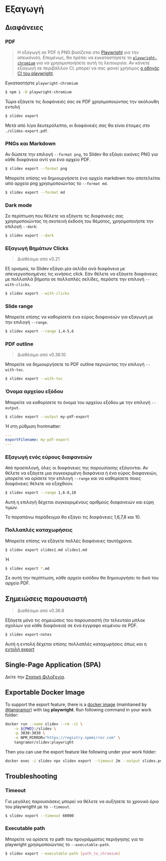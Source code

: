 # Εξαγωγή

## Διαφάνειες

### PDF

> Η εξαγωγή σε PDF ή PNG βασίζεται στο [Playwright](https://playwright.dev) για την απεικόνιση. Επομένως, θα πρέπει να εγκαταστήσετε το [`playwright-chromium`](https://playwright.dev/docs/installation#download-single-browser-binary) για να χρησιμοποιήσετε αυτή τη λειτουργία.
> Αν κάνετε εξαγωγή σε περιβάλλον CI, μπορεί να σας φανεί χρήσιμος [ο οδηγός CI του playwright](https://playwright.dev/docs/ci).

Εγκαταστήστε `playwright-chromium`

```bash
$ npm i -D playwright-chromium
```

Τώρα εξάγετε τις διαφάνειές σας σε PDF χρησιμοποιώντας την ακόλουθη εντολή

```bash
$ slidev export
```

Μετά από λίγα δευτερόλεπτα, οι διαφάνειές σας θα είναι έτοιμες στο `./slides-export.pdf`.

### PNGs και Markdown

Αν δώσετε την επιλογή `--format png`, το Slidev θα εξάγει εικόνες PNG για κάθε διαφάνεια αντί για ένα αρχείο PDF.

```bash
$ slidev export --format png
```

Μπορείτε επίσης να δημιουργήσετε ένα αρχείο markdown που αποτελείται από αρχεία png χρησιμοποιώντας το `--format md`.

```bash
$ slidev export --format md
```

### Dark mode

Σε περίπτωση που θέλετε να εξάγετε τις διαφάνειές σας χρησιμοποιώντας τη σκοτεινή έκδοση του θέματος, χρησιμοποιήστε την επιλογή `--dark`:

```bash
$ slidev export --dark
```

### Εξαγωγή Βημάτων Clicks

> Διαθέσιμο από v0.21

Εξ ορισμού, το Slidev εξάγει μία σελίδα ανά διαφάνεια με απενεργοποιημένες τις κινήσεις click. Εάν θέλετε να εξάγετε διαφάνειες με πολλαπλά βήματα σε πολλαπλές σελίδες, περάστε την επιλογή `--with-clicks`.

```bash
$ slidev export --with-clicks
```

### Slide range

Μπορείτε επίσης να καθορίσετε ένα εύρος διαφανειών για εξαγωγή με την επιλογή `--range`.

```bash
$ slidev export --range 1,4-5,6
```

### PDF outline

> Διαθέσιμο από v0.36.10

Μπορείτε να δημιουργήσετε το PDF outline περνώντας την επιλογή `--with-toc`.

```bash
$ slidev export --with-toc
```

### Όνομα αρχείου εξόδου

Μπορείτε να καθορίσετε το όνομα του αρχείου εξόδου με την επιλογή `--output`.

```bash
$ slidev export --output my-pdf-export
```

Ή στη ρύθμιση frontmatter:

```yaml
---
exportFilename: my-pdf-export
---
```

### Εξαγωγή ενός εύρους διαφανειών

Από προεπιλογή, όλες οι διαφάνειες της παρουσίασης εξάγονται. Αν θέλετε να εξάγετε μια συγκεκριμένη διαφάνεια ή ένα εύρος διαφανειών, μπορείτε να ορίσετε την επιλογή `--range` και να καθορίσετε ποιες διαφάνειες θέλετε να εξαχθούν.

```bash
$ slidev export --range 1,6-8,10
```

Αυτή η επιλογή δέχεται συγκεκριμένους αριθμούς διαφανειών και εύρη τιμών.

Το παραπάνω παράδειγμα θα εξάγει τις διαφάνειες 1,6,7,8 και 10.

### Πολλαπλές καταχωρήσεις

Μπορείτε επίσης να εξάγετε πολλές διαφάνειες ταυτόχρονα.

```bash
$ slidev export slides1.md slides1.md
```

Ή

```bash
$ slidev export *.md
```

Σε αυτή την περίπτωση, κάθε αρχείο εισόδου θα δημιουργήσει το δικό του αρχείο PDF.

## Σημειώσεις παρουσιαστή

> Διαθέσιμο από v0.36.8

Εξάγετε μόνο τις σημειώσεις του παρουσιαστή (το τελευταίο μπλοκ σχολίων για κάθε διαφάνεια) σε ένα έγγραφο κειμένου σε PDF.

```bash
$ slidev export-notes
```

Αυτή η εντολή δέχεται επίσης πολλαπλές καταχωρήσεις όπως και η [εντολή export](#πολλαπλές-καταχωρήσεις)

## Single-Page Application (SPA)

Δείτε την [Στατική Φιλοξενία](/guide/hosting).

## Exportable Docker Image

To support the export feature, there is a [docker image](/guide/install#install-on-docker) (maintianed by [@tangramor](https://github.com/tangramor)) with tag **playwright**. Run following command in your work folder:

```bash
docker run --name slidev --rm -it \
    -v ${PWD}:/slidev \
    -p 3030:3030 \
    -e NPM_MIRROR="https://registry.npmmirror.com" \
    tangramor/slidev:playwright
```

Then you can use the export feature like following under your work folder:

```bash
docker exec -i slidev npx slidev export --timeout 2m --output slides.pdf
```

## Troubleshooting

### Timeout

Για μεγάλες παρουσιάσεις μπορεί να θέλετε να αυξήσετε το χρονικό όριο του playwrigtht με το `--timeout`.

```bash
$ slidev export --timeout 60000
```

### Executable path

Μπορείτε να ορίσετε το path του προγράμματος περιήγησης για το playwright χρησιμοποιώντας το `--executable-path`.

```bash
$ slidev export --executable-path [path_to_chromium]
```
